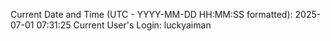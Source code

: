 Current Date and Time (UTC - YYYY-MM-DD HH:MM:SS formatted): 2025-07-01 07:31:25
Current User's Login: luckyaiman
